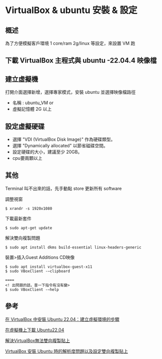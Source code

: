 # VirtualBox & ubuntu 安裝 & 設定

## 概述

為了方便模擬客戶環境 1 core/ram 2g/linux 等設定，來設置 VM 跑 

## 下載 VirtualBox 主程式與 ubuntu -22.04.4 映像檔

## 建立虛擬機

打開介面選擇新增，選擇專家模式，安裝 ubuntu 並選擇映像檔路徑
  
* 名稱 : ubuntu_VM or 
* 虛擬記憶體 2G 以上

## 設定虛擬硬碟

* 選擇 "VDI (VirtualBox Disk Image)" 作為硬碟類型。
* 選擇 "Dynamically allocated" 以節省磁碟空間。
* 設定硬碟的大小，建議至少 20GB。
* cpu要兩顆以上

## 其他

Terminal 叫不出來的話，先手動點 store 更新所有 software

調整視窗

```
$ xrandr -s 1920x1080
```

下載最新套件

```
$ sudo apt-get update
```

解決雙向複製問題

```
$ sudo apt install dkms build-essential linux-headers-generic
```

裝置>插入Guest Additions CD映像

```
$ sudo apt install virtualbox-guest-x11 
$ sudo VBoxClient -–clipboard

====
<! 出問題的話，查一下指令有沒有變>
$ sudo VBoxClient -–help
```

## 參考
[在 VirtualBox 中安裝 Ubuntu 22.04：建立虛擬環境的步驟](https://ithelp.ithome.com.tw/articles/10314329)

[在虛擬機上下載 Ubuntu22.04](https://hackmd.io/@VlKF_DoARpms11MmypZ2lg/howard)

[解決VirtualBox無法雙向複製貼上](https://medium.com/%E8%8A%B1%E5%93%A5%E7%9A%84%E5%A5%87%E5%B9%BB%E6%97%85%E7%A8%8B/%E8%A7%A3%E6%B1%BAvirtualbox%E7%84%A1%E6%B3%95%E9%9B%99%E5%90%91%E8%A4%87%E8%A3%BD%E8%B2%BC%E4%B8%8A-1554d5a81da0)

[VirtualBox 安裝 Ubuntu 時的解析度問題以及設定雙向複製貼上](https://alexspot.tech/operating-system-virtualbox-display-copy-past-problem/#:~:text=%E9%9B%99%E5%90%91%E8%A4%87%E8%A3%BD%E8%B2%BC%E4%B8%8A%20%E6%89%80%E8%AC%82%E7%9A%84%E9%9B%99%E5%90%91%E8%A4%87%E8%A3%BD%E8%B2%BC%E4%B8%8A%EF%BC%8C%E4%B9%9F%E5%8F%AF%E4%BB%A5%E8%AA%AA%E6%98%AF%E5%85%B1%E7%94%A8%E5%89%AA%E8%B2%BC%E7%B0%BF%E3%80%82%20%E6%88%91%E5%80%91%E4%B9%8B%E6%89%80%E4%BB%A5%E6%9C%83%E9%96%8B%E8%99%9B%E6%93%AC%E6%A9%9F%EF%BC%8C%E9%80%9A%E5%B8%B8%E6%98%AF%E5%9C%A8%E4%B8%BB%E6%A9%9F%E9%96%8B%E7%99%BC%E7%9A%84%E6%9D%B1%E8%A5%BF%E6%83%B3%E6%8B%BF%E5%8E%BB%E8%99%9B%E6%93%AC%E6%A9%9F%E8%A9%A6%E3%80%82%20%E4%BD%86%E9%A0%90%E8%A8%AD%E6%98%AF%E6%B2%92%E6%9C%89%E8%BE%A6%E6%B3%95%E9%80%99%E8%A3%A1%E8%A4%87%E8%A3%BD%E9%82%A3%E8%A3%A1%E8%B2%BC%E4%B8%8A%E7%9A%84%EF%BC%8C%E5%9B%A0%E6%AD%A4%E6%88%91%E5%80%91%E8%A6%81%E5%85%88%E4%BE%86%E6%9B%B4%E6%94%B9%E8%83%BD%E5%A4%A0%E5%85%B1%E7%94%A8%E5%89%AA%E8%B2%BC%E7%B0%BF%E7%9A%84%E8%A8%AD%E5%AE%9A%E3%80%82,%E5%BE%9E%20Virtual%20Box%20%E8%A8%AD%E5%AE%9A%E6%9B%B4%E6%94%B9%20%E9%BB%9E%E6%8C%89%E8%99%9B%E6%93%AC%E6%A9%9F%E5%99%A8%E5%BE%8C%EF%BC%8C%E9%80%B2%E5%85%A5%E3%80%8C%E8%A8%AD%E5%AE%9A%E3%80%8D%E7%95%8C%E9%9D%A2%EF%BC%8C%E5%9C%A8%E3%80%8C%E4%B8%80%E8%88%AC%E3%80%8D%E7%9A%84%E8%A8%AD%E5%AE%9A%E4%B8%AD%EF%BC%8C%E6%9C%89%E5%80%8B%E3%80%8C%E9%80%B2%E9%9A%8E%E3%80%8D%E9%A0%81%E7%B1%A4%EF%BC%8C%E5%B0%87%E5%85%B1%E7%94%A8%E5%89%AA%E8%B2%BC%E7%B0%BF%E7%9A%84%E9%81%B8%E9%A0%85%E6%94%B9%E7%82%BA%E3%80%8C%E9%9B%99%E5%90%91%E3%80%8D%E3%80%82)
